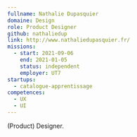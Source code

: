 ```yaml
---
fullname: Nathalie Dupasquier
domaine: Design
role: Product Designer
github: nathaliedup
link: http://www.nathaliedupasquier.fr/
missions:
  - start: 2021-09-06
    end: 2021-01-05
    status: independent
    employer: UT7
startups:
  - catalogue-apprentissage
competences:
  - UX
  - UI
---
```

(Product) Designer.
